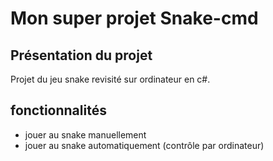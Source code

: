 # Mon super projet Snake-cmd

## Présentation du projet

Projet du jeu snake revisité sur ordinateur en c#.

## fonctionnalités

- jouer au snake manuellement
- jouer au snake automatiquement (contrôle par ordinateur)